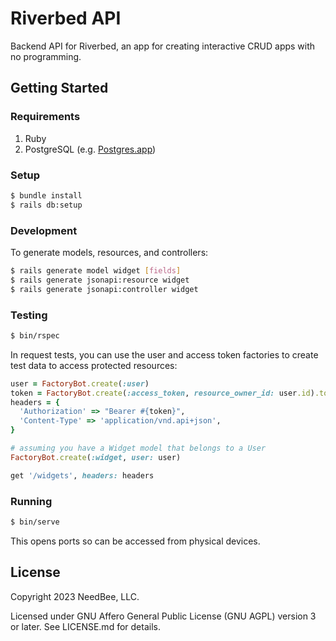 # Riverbed API

Backend API for Riverbed, an app for creating interactive CRUD apps with no programming.

## Getting Started

### Requirements

1. Ruby
1. PostgreSQL (e.g. [Postgres.app][postgres-app])

### Setup

```sh
$ bundle install
$ rails db:setup
```

### Development

To generate models, resources, and controllers:

```bash
$ rails generate model widget [fields]
$ rails generate jsonapi:resource widget
$ rails generate jsonapi:controller widget
```

### Testing

```sh
$ bin/rspec
```

In request tests, you can use the user and access token factories to create test data to access protected resources:

```ruby
user = FactoryBot.create(:user)
token = FactoryBot.create(:access_token, resource_owner_id: user.id).token
headers = {
  'Authorization' => "Bearer #{token}",
  'Content-Type' => 'application/vnd.api+json',
}

# assuming you have a Widget model that belongs to a User
FactoryBot.create(:widget, user: user)

get '/widgets', headers: headers
```

### Running

```sh
$ bin/serve
```

This opens ports so can be accessed from physical devices.

[postgres-app]: http://postgresapp.com

## License

Copyright 2023 NeedBee, LLC.

Licensed under GNU Affero General Public License (GNU AGPL) version 3 or later. See LICENSE.md for details.
